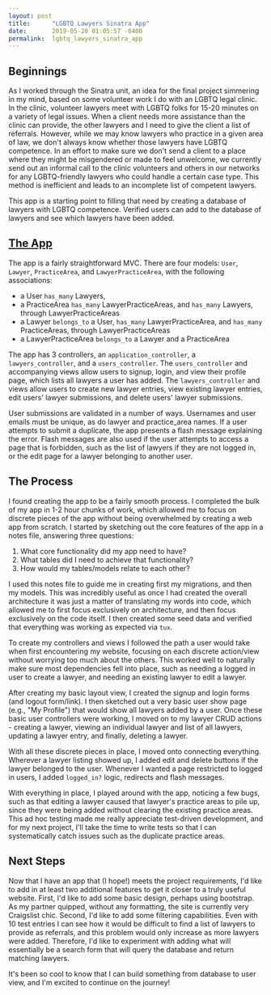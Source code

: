 ```yaml
---
layout: post
title:      "LGBTQ Lawyers Sinatra App"
date:       2019-05-20 01:05:57 -0400
permalink:  lgbtq_lawyers_sinatra_app
---
```


## Beginnings
As I worked through the Sinatra unit, an idea for the final project simmering in my mind, based on some volunteer work I do with an LGBTQ legal clinic. In the clinic, volunteer lawyers meet with LGBTQ folks for 15-20 minutes on a variety of legal issues. When a client needs more assistance than the clinic can provide, the other lawyers and I need to give the client a list of referrals. However, while we may know lawyers who practice in a given area of law, we don't always know whether those lawyers have LGBTQ competence. In an effort to make sure we don't send a client to a place where they might be misgendered or made to feel unwelcome, we currently send out an informal call to the clinic volunteers and others in our networks for any LGBTQ-friendly lawyers who could handle a certain case type. This method is inefficient and leads to an incomplete list of competent lawyers. 

This app is a starting point to filling that need by creating a database of lawyers with LGBTQ competence. Verified users can add to the database of lawyers and see which lawyers have been added.

## [The App](https://github.com/jei-doubleton/lgbtq-lawyers-sinatra-app)
The app is a fairly straightforward MVC. There are four models: `User`, `Lawyer`, `PracticeArea`, and `LawyerPracticeArea`, with the following associations:
* a User `has_many` Lawyers,
* a PracticeArea `has_many` LawyerPracticeAreas, and `has_many` Lawyers, through LawyerPracticeAreas
* a Lawyer `belongs_to` a User, `has_many` LawyerPracticeArea, and `has_many` PracticeAreas, through LawyerPracticeAreas
* a LawyerPracticeArea `belongs_to` a Lawyer and a PracticeArea

The app has 3 controllers, an `application_controller`, a `lawyers_controller`, and a `users_controller`. The `users_controller` and accompanying views allow users to signup, login, and view their profile page, which lists all lawyers a user has added. The `lawyers_controller` and views allow users to create new lawyer entries, view existing lawyer entries, edit users' lawyer submissions, and delete users' lawyer submissions. 

User submissions are validated in a number of ways. Usernames and user emails must be unique, as do lawyer and practice_area names. If a user attempts to submit a duplicate, the app presents a flash message explaining the error. Flash messages are also used if the user attempts to access a page that is forbidden, such as the list of lawyers if they are not logged in, or the edit page for a lawyer belonging to another user.

## The Process
I found creating the app to be a fairly smooth process. I completed the bulk of my app in 1-2 hour chunks of work, which allowed me to focus on discrete pieces of the app without being overwhelmed by creating a web app from scratch. I started by sketching out the core features of the app in a notes file, answering three questions:
1. What core functionality did my app need to have?
2. What tables did I need to achieve that functionality? 
3. How would my tables/models relate to each other? 

I used this notes file to guide me in creating first my migrations, and then my models. This was incredibly useful as once I had created the overall architecture it was just a matter of translating my words into code, which allowed me to first focus exclusively on architecture, and then focus exclusively on the code itself. I then created some seed data and verified that everything was working as expected via `tux`.

To create my controllers and views I followed the path a user would take when first encountering my website, focusing on each discrete action/view without worrying too much about the others. This worked well to naturally make sure most dependencies fell into place, such as needing a logged in user to create a lawyer, and needing an existing lawyer to edit a lawyer.

After creating my basic layout view, I created the signup and login forms (and logout form/link). I then sketched out a very basic user show page (e.g., "My Profile") that would show all lawyers added by a user.  Once these basic user controllers were working, I moved on to my lawyer CRUD actions - creating a lawyer, viewing an individual lawyer and list of all lawyers, updating a lawyer entry, and finally, deleting a lawyer.

With all these discrete pieces in place, I moved onto connecting everything. Wherever a lawyer listing showed up, I added edit and delete buttons if the lawyer belonged to the user. Whenever I wanted a page restricted to logged in users, I added `logged_in?` logic, redirects and flash messages. 

With everything in place, I played around with the app, noticing a few bugs, such as that editing a lawyer caused that lawyer's practice areas to pile up, since they were being added without clearing the existing practice areas. This ad hoc testing made me really appreciate test-driven development, and for my next project, I'll take the time to write tests so that I can systematically catch issues such as the duplicate practice areas.

## Next Steps
Now that I have an app that (I hope!) meets the project requirements, I'd like to add in at least two additional features to get it closer to a truly useful website. First, I'd like to add some basic design, perhaps using bootstrap. As my partner quipped, without any formatting, the site is currently very Craigslist chic. Second, I'd like to add some filtering capabilities. Even with 10 test entries I can see how it would be difficult to find a list of lawyers to provide as referrals, and this problem would only increase as more lawyers were added. Therefore, I'd like to experiment with adding what will essentially be a search form that will query the database and return matching lawyers.

It's been so cool to know that I can build something from database to user view, and I'm excited to continue on the journey!

